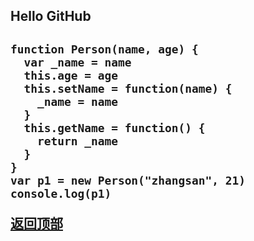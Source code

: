 
<h2 id='obj'>Hello GitHub<h2>	
	
	function Person(name, age) {
	  var _name = name
	  this.age = age
	  this.setName = function(name) {
	    _name = name
	  }
	  this.getName = function() {
	    return _name
	  }
	}
	var p1 = new Person("zhangsan", 21)
	console.log(p1)
	
[返回顶部](#obj) 
	


    
